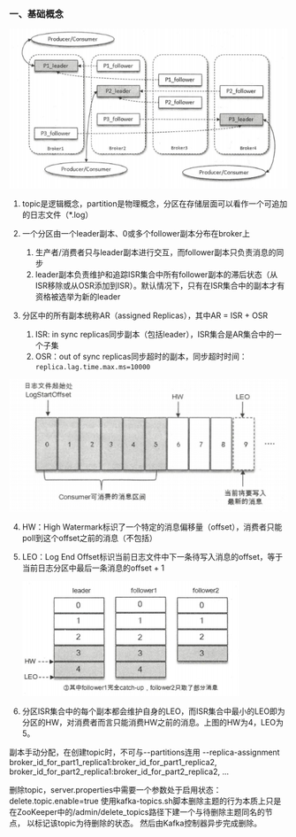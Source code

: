 ### 一、基础概念

![](images/多副本架构.png)

1. topic是逻辑概念，partition是物理概念，分区在存储层面可以看作一个可追加的日志文件（*.log）
2. 一个分区由一个leader副本、0或多个follower副本分布在broker上

   1. 生产者/消费者只与leader副本进行交互，而follower副本只负责消息的同步
   2. leader副本负责维护和追踪ISR集合中所有follower副本的滞后状态（从ISR移除或从OSR添加到ISR）。默认情况下，只有在ISR集合中的副本才有资格被选举为新的leader
3. 分区中的所有副本统称AR（assigned Replicas），其中AR = ISR + OSR
   1. ISR: in sync replicas同步副本（包括leader），ISR集合是AR集合中的一个子集
   2. OSR：out of sync replicas同步超时的副本，同步超时时间：`replica.lag.time.max.ms=10000`

![](images/HW&LEO.png)

4. HW：High Watermark标识了一个特定的消息偏移量（offset），消费者只能poll到这个offset之前的消息（不包括）

5. LEO：Log End Offset标识当前日志文件中下一条待写入消息的offset，等于当前日志分区中最后一条消息的offset + 1

   ![](./images/写入消息时HW&LEO.png)

6. 分区ISR集合中的每个副本都会维护自身的LEO，而ISR集合中最小的LEO即为分区的HW，对消费者而言只能消费HW之前的消息。上图的HW为4，LEO为5。











副本手动分配，在创建topic时，不可与--partitions连用
--replica-assignment broker_id_for_part1_replica1:broker_id_for_part1_replica2,
                     broker_id_for_part2_replica1:broker_id_for_part2_replica2, ...



删除topic，server.properties中需要一个参数处于启用状态： delete.topic.enable=true
使用kafka-topics.sh脚本删除主题的行为本质上只是在ZooKeeper中的/admin/delete_topics路径下建一个与待删除主题同名的节点，
以标记该topic为待删除的状态。
然后由Kafka控制器异步完成删除。